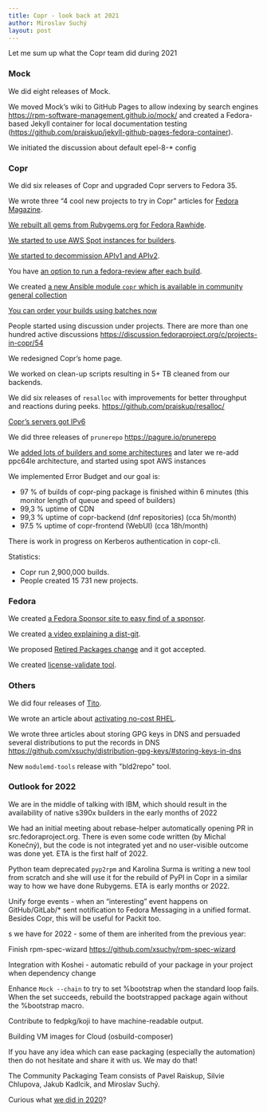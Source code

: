 ```yaml
---
title: Copr - look back at 2021
author: Miroslav Suchý
layout: post
---
```


Let me sum up what the Copr team did during 2021

### Mock

We did eight releases of Mock.

We moved Mock’s wiki to GitHub Pages to allow indexing by search engines https://rpm-software-management.github.io/mock/ and created a Fedora-based Jekyll container for local documentation testing (https://github.com/praiskup/jekyll-github-pages-fedora-container). 

We initiated the discussion about default epel-8-* config


### Copr

We did six releases of Copr and upgraded Copr servers to Fedora 35.

We wrote three “4 cool new projects to try in Copr” articles for [Fedora Magazine](https://fedoramagazine.org/).

[We rebuilt all gems from Rubygems.org for Fedora Rawhide](http://frostyx.cz/posts/rebuilding-the-entire-rubygems-in-copr).

[We started to use AWS Spot instances for builders](https://pavel.raiskup.cz/blog/aws-instances.html).

[We started to decommission APIv1 and APIv2](https://fedora-copr.github.io/posts/EOL-APIv1-APIv2-pt2).

You have [an option to run a fedora-review after each build](http://frostyx.cz/posts/running-fedora-review-after-copr-build).

We created [a new Ansible module `copr` which is available in community general collection](https://fedora-copr.github.io/posts/new-ansible-module-copr)

[You can order your builds using batches now](https://pavel.raiskup.cz/blog/build-ordering-by-batches-in-copr.html)

People started using discussion under projects. There are more than one hundred active discussions https://discussion.fedoraproject.org/c/projects-in-copr/54 

We redesigned Copr’s home page.

We worked on clean-up scripts resulting in 5+ TB cleaned from our backends.

We did six releases of `resalloc` with improvements for better throughput and reactions during peeks. https://github.com/praiskup/resalloc/ 

[Copr’s servers got IPv6](https://pavel.raiskup.cz/blog/switch-fedora-box-to-ipv6-in-aws.html)

We did three releases of `prunerepo` https://pagure.io/prunerepo 

We [added lots of builders and some architectures](https://pavel.raiskup.cz/blog/copr-farm-of-builders.html) and later we re-add ppc64le architecture, and started using spot AWS instances

We implemented Error Budget and our goal is:

 * 97 % of builds of copr-ping package is finished within 6 minutes (this monitor length of queue and speed of builders)
 * 99,3 % uptime of CDN
 * 99,3 % uptime of copr-backend (dnf repositories) (cca 5h/month)
 * 97.5 % uptime of copr-frontend (WebUI) (cca 18h/month)

There is work in progress on Kerberos authentication in copr-cli.

Statistics:

 * Copr run 2,900,000 builds.
 * People created 15 731 new projects.



### Fedora

We created [a Fedora Sponsor site to easy find of a sponsor](https://docs.pagure.org/fedora-sponsors/).

We created [a video explaining a dist-git](https://youtu.be/VsnJymZRQOM).

We proposed [Retired Packages change](https://fedoraproject.org/wiki/Changes/RetiredPackages) and it got accepted.

We created [license-validate tool](https://pagure.io/copr/license-validate/).


### Others

We did four releases of [Tito](https://github.com/rpm-software-management/tito).

We wrote an article about [activating no-cost RHEL](https://developers.redhat.com/blog/2021/02/10/how-to-activate-your-no-cost-red-hat-enterprise-linux-subscription). 

We wrote three articles about storing GPG keys in DNS and persuaded several distributions to put the records in DNS https://github.com/xsuchy/distribution-gpg-keys/#storing-keys-in-dns 

New `modulemd-tools` release with "bld2repo" tool.


### Outlook for 2022

We are in the middle of talking with IBM, which should result in the availability of native s390x builders in the early months of 2022

We had an initial meeting about rebase-helper automatically opening PR in src.fedoraproject.org. There is even some code written (by Michal Konečný), but the code is not integrated yet and no user-visible outcome was done yet. ETA is the first half of 2022.

Python team deprecated `pyp2rpm` and Karolina Surma is writing a new tool from scratch and she will use it for the rebuild of PyPI in Copr in a similar way to how we have done Rubygems. ETA is early months or 2022.

Unify forge events - when an “interesting” event happens on GitHub/GitLab/* sent notification to Fedora Messaging in a unified format. Besides Copr, this will be useful for Packit too.


s we have for 2022 - some of them are inherited from the previous year:

Finish rpm-spec-wizard https://github.com/xsuchy/rpm-spec-wizard

Integration with Koshei - automatic rebuild of your package in your project when dependency change

Enhance `Mock --chain` to try to set %bootstrap when the standard loop fails. When the set succeeds, rebuild the bootstrapped package again without the %bootstrap macro. 

Contribute to fedpkg/koji to have machine-readable output.

Building VM images for Cloud (osbuild-composer)

If you have any idea which can ease packaging (especially the automation) then do not hesitate and share it with us. We may do that!


The Community Packaging Team consists of Pavel Raiskup, Silvie Chlupova, Jakub Kadlcik, and Miroslav Suchý.


Curious what [we did in 2020](https://lists.fedoraproject.org/archives/list/devel@lists.fedoraproject.org/message/R2MWYN7CRF34WKSRUUYNLAISQB47MHXI/)?
